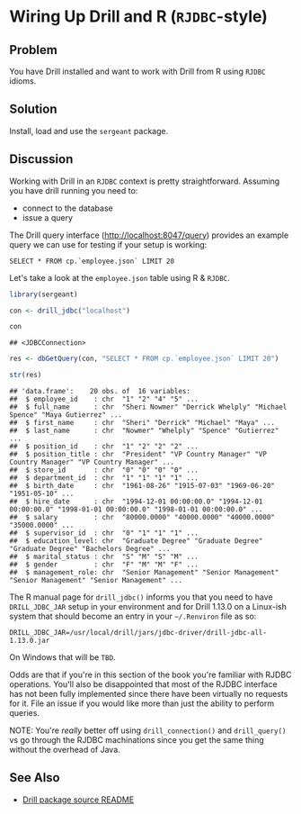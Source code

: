 # Wiring Up Drill and R (`RJDBC`-style)

## Problem

You have Drill installed and want to work with Drill from R using `RJDBC` idioms.

## Solution

Install, load and use the `sergeant` package.

## Discussion

Working with Drill in an `RJDBC` context is pretty straightforward. Assuming you have drill running you need to:

- connect to the database
- issue a query

The Drill query interface (<http://localhost:8047/query>) provides an example query we can use for testing if your setup is working:

    SELECT * FROM cp.`employee.json` LIMIT 20

Let's take a look at the `employee.json` table using R & `RJDBC`.



```r
library(sergeant)

con <- drill_jdbc("localhost")

con
```

```
## <JDBCConnection>
```

```r
res <- dbGetQuery(con, "SELECT * FROM cp.`employee.json` LIMIT 20")

str(res)
```

```
## 'data.frame':	20 obs. of  16 variables:
##  $ employee_id    : chr  "1" "2" "4" "5" ...
##  $ full_name      : chr  "Sheri Nowmer" "Derrick Whelply" "Michael Spence" "Maya Gutierrez" ...
##  $ first_name     : chr  "Sheri" "Derrick" "Michael" "Maya" ...
##  $ last_name      : chr  "Nowmer" "Whelply" "Spence" "Gutierrez" ...
##  $ position_id    : chr  "1" "2" "2" "2" ...
##  $ position_title : chr  "President" "VP Country Manager" "VP Country Manager" "VP Country Manager" ...
##  $ store_id       : chr  "0" "0" "0" "0" ...
##  $ department_id  : chr  "1" "1" "1" "1" ...
##  $ birth_date     : chr  "1961-08-26" "1915-07-03" "1969-06-20" "1951-05-10" ...
##  $ hire_date      : chr  "1994-12-01 00:00:00.0" "1994-12-01 00:00:00.0" "1998-01-01 00:00:00.0" "1998-01-01 00:00:00.0" ...
##  $ salary         : chr  "80000.0000" "40000.0000" "40000.0000" "35000.0000" ...
##  $ supervisor_id  : chr  "0" "1" "1" "1" ...
##  $ education_level: chr  "Graduate Degree" "Graduate Degree" "Graduate Degree" "Bachelors Degree" ...
##  $ marital_status : chr  "S" "M" "S" "M" ...
##  $ gender         : chr  "F" "M" "M" "F" ...
##  $ management_role: chr  "Senior Management" "Senior Management" "Senior Management" "Senior Management" ...
```

The R manual page for `drill_jdbc()` informs you that you need to have `DRILL_JDBC_JAR` setup in your environment and for Drill 1.13.0 on a Linux-ish system that should become an entry in your `~/.Renviron` file as so:

    DRILL_JDBC_JAR=/usr/local/drill/jars/jdbc-driver/drill-jdbc-all-1.13.0.jar

On Windows that will be `TBD`.

Odds are that if you're in this section of the book you're familiar with RJDBC operations. You'll also be disappointed that most of the RJDBC interface has not been fully implemented since there have been virtually no requests for it. File an issue if you would like more than just the ability to perform queries.

NOTE: You're _really_ better off using `drill_connection()` and `drill_query()` vs go through the RJDBC machinations since you get the same thing without the overhead of Java.

## See Also

- [Drill package source README](https://github.com/hrbrmstr/sergeant/blob/master/README.md)

